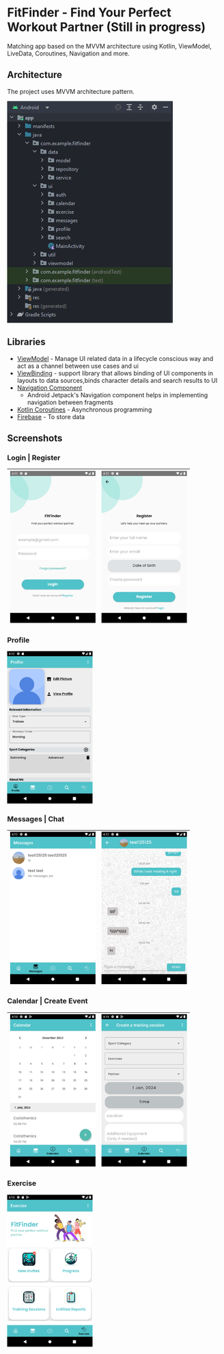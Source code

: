 # FitFinder - Find Your Perfect Workout Partner (Still in progress)

Matching app based on the MVVM architecture using Kotlin, ViewModel, LiveData, Coroutines, Navigation and more.

## Architecture

The project uses MVVM architecture pattern.

<img src="screenshots/Architecture.jpg"/>

## Libraries

* [ViewModel](https://developer.android.com/topic/libraries/architecture/viewmodel/) - Manage UI
  related data in a lifecycle conscious way and act as a channel between use cases and ui
* [ViewBinding](https://developer.android.com/topic/libraries/data-binding) - support library that
  allows binding of UI components in layouts to data sources,binds character details and search
  results to UI
* [Navigation Component](https://developer.android.com/guide/navigation/navigation-getting-started)
  - Android Jetpack's Navigation component helps in implementing navigation between fragments
* [Kotlin Coroutines](https://developer.android.com/kotlin/coroutines) - Asynchronous programming
* [Firebase](https://firebase.google.com/) - To store data

## Screenshots


### Login | Register
| <img src="screenshots/Login.png" width="200"/> | <img src="screenshots/Register.png" width="200"/> |
|:---:|:---:|

### Profile
<img src="screenshots/Profile.png" width="200"/>

### Messages | Chat
| <img src="screenshots/Messages.png" width="200"/> | <img src="screenshots/Chat.png" width="200"/> |
|:---:|:---:|

### Calendar | Create Event
| <img src="screenshots/Calendar.png" width="200"/> | <img src="screenshots/CreateEvent.png" width="200"/> |
|:---:|:---:|

### Exercise
<img src="screenshots/Exercise.png" width="200"/>





